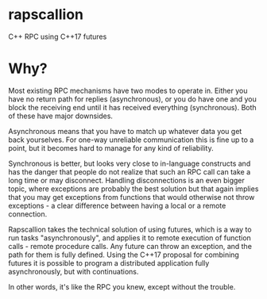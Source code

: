 # rapscallion
C++ RPC using C++17 futures

# Why?
Most existing RPC mechanisms have two modes to operate in. Either you have no return path for replies (asynchronous), or you do have one and you block the receiving end until it has received everything (synchronous). Both of these have major downsides. 

Asynchronous means that you have to match up whatever data you get back yourselves. For one-way unreliable communication this is fine up to a point, but it becomes hard to manage for any kind of reliability.

Synchronous is better, but looks very close to in-language constructs and has the danger that people do not realize that such an RPC call can take a long time or may disconnect. Handling disconnections is an even bigger topic, where exceptions are probably the best solution but that again implies that you may get exceptions from functions that would otherwise not throw exceptions - a clear difference between having a local or a remote connection.

Rapscallion takes the technical solution of using futures, which is a way to run tasks "asynchronously", and applies it to remote execution of function calls - remote procedure calls. Any future can throw an exception, and the path for them is fully defined. Using the C++17 proposal for combining futures it is possible to program a distributed application fully asynchronously, but with continuations.

In other words, it's like the RPC you knew, except without the trouble.
